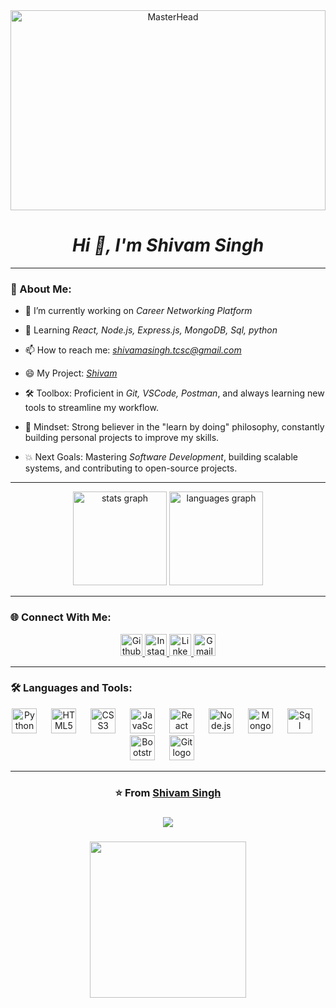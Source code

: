 <div align="center">
  <img src="https://user-images.githubusercontent.com/58109796/233058941-9dd6c50a-a5ea-45fd-b788-c3bb8e00bffe.gif" alt="MasterHead" style="width: 100%; height: 20rem;">
</div>




<h1 align="center"><b><i>Hi 👋, I'm Shivam Singh</i></b></h1>
<p align="Software Developer | JavaScript | React.js | Node.js | Passionate About Building Scalable & Impactful Web Applications"</p>

---

### 🚀 About Me:
- 🔭 I’m currently working on *Career Networking Platform*
  
- 🌱 Learning *React, Node.js, Express.js, MongoDB, Sql, python*

- 📫 How to reach me: *shivamasingh.tcsc@gmail.com*
  
- 😄 My Project: [*Shivam*](https://wonderlust-project-1-lb45.onrender.com/listings)
  
- 🛠️ Toolbox: Proficient in *Git, VSCode, Postman*, and always learning new tools to streamline my workflow.
  
- 🧠 Mindset: Strong believer in the "learn by doing" philosophy, constantly building personal projects to improve my skills.
  
- 💥 Next Goals: Mastering *Software Development*, building scalable systems, and contributing to open-source projects.

---

<div align="center">
  <img src="https://github-readme-stats.vercel.app/api?username=sde-shivam&hide_title=false&hide_rank=false&show_icons=true&include_all_commits=true&count_private=true&disable_animations=false&theme=dark&locale=en&hide_border=true" height="150" alt="stats graph"  />
  <img src="https://github-readme-stats.vercel.app/api/top-langs?username=sde-shivam&locale=en&hide_title=false&layout=compact&card_width=320&langs_count=4&theme=dark&hide_border=true" height="150" alt="languages graph"  />
</div>

---

### 🌐 Connect With Me:
<div id="badges" align="center">
  <a href="https://github.com/sde-shivam">
    <img src="https://img.shields.io/badge/Github-black?style=for-the-badge&logo=Github&logoColor=white" height="35" alt="Github Badge"/>
  </a>
  <a href="https://www.instagram.com/_shhvm__">
    <img src="https://img.shields.io/badge/Instagram-purple?style=for-the-badge&logo=instagram&logoColor=white" height="35" alt="Instagram Badge"/>
  </a>
  <a href="https://www.linkedin.com/in/sde-shivam/">
    <img src="https://img.shields.io/static/v1?message=LinkedIn&logo=linkedin&label=&color=0077B5&logoColor=white&labelColor=&style=for-the-badge" height="35" alt="LinkedIn Badge"/>
  </a>
  <a href="https://mail.google.com/shivamasingh.tcsc@gmail.com">
    <img src="https://img.shields.io/static/v1?message=Gmail&logo=gmail&label=&color=D14836&logoColor=white&labelColor=&style=for-the-badge" height="35" alt="Gmail Badge"/>
  </a>
</div>

---

### 🛠️ Languages and Tools:
<div align="center">
  <img src="https://upload.wikimedia.org/wikipedia/commons/thumb/0/0a/Python.svg/2048px-Python.svg.png" height="40" alt="Python logo"  />
  <img width="15" />
  <img src="https://cdn.jsdelivr.net/gh/devicons/devicon/icons/html5/html5-original.svg" height="40" alt="HTML5 logo"  />
  <img width="15" />
  <img src="https://cdn.jsdelivr.net/gh/devicons/devicon/icons/css3/css3-original.svg" height="40" alt="CSS3 logo"  />
  <img width="15" />
  <img src="https://cdn.jsdelivr.net/gh/devicons/devicon/icons/javascript/javascript-original.svg" height="40" alt="JavaScript logo"  />
  <img width="15" />
  <img src="https://cdn.jsdelivr.net/gh/devicons/devicon/icons/react/react-original.svg" height="40" alt="React logo"  />
  <img width="15" />
  <img src="https://cdn.jsdelivr.net/gh/devicons/devicon/icons/nodejs/nodejs-original.svg" height="40" alt="Node.js logo"  />
  <img width="15" />
  <img src="https://cdn.jsdelivr.net/gh/devicons/devicon/icons/mongodb/mongodb-original.svg" height="40" alt="MongoDB logo"  />
  <img width="15" />
  <img src="https://pngimg.com/uploads/mysql/mysql_PNG23.png" height="40" alt="Sql logo"  />
  <img width="15" />
  <img src="https://cdn.jsdelivr.net/gh/devicons/devicon/icons/bootstrap/bootstrap-original.svg" height="40" alt="Bootstrap logo"  />
  <img width="15" />
  <img src="https://cdn.jsdelivr.net/gh/devicons/devicon/icons/git/git-original.svg" height="40" alt="Git logo"  />
  <img width="15" />
  
  
</div>

---

<div align="center">
  <h3>⭐️ From <a href="https://github.com/sde-shivam">Shivam Singh</a></h3>
</div>



###

<div align="center">
  <img src="https://profile-counter.glitch.me/sde-shivam/count.svg?"  />
</div>

###

<div align="center">
  <img height="250" src="https://png.pngtree.com/png-clipart/20240614/original/pngtree-a-boy-working-on-laptop-png-image_15328571.png"  />
</div>
